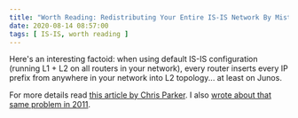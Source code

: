 ```yaml
---
title: "Worth Reading: Redistributing Your Entire IS-IS Network By Mistake"
date: 2020-08-14 08:57:00
tags: [ IS-IS, worth reading ]
---
```

Here's an interesting factoid: when using default IS-IS configuration (running L1 + L2 on all routers in your network), every router inserts every IP prefix from anywhere in your network into L2 topology... at least on Junos. 

For more details read 
[this article by Chris Parker](https://www.networkfuntimes.com/redistributing-your-entire-is-is-network-by-mistake-beware-this-default-behaviour/). I also [wrote about that same problem in 2011](https://blog.ipspace.net/2020/08/worth-reading-default-isis-configuration-prefix-bloat.html).